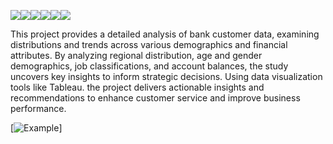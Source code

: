 <img src="https://img.shields.io/badge/Data Speaks-coral"><img src="https://img.shields.io/badge/Build_With-Tableau-magenta"><img src="https://img.shields.io/badge/Data Analysis-darkblue"><img src="https://img.shields.io/badge/Dashboard-gold"><img src="https://img.shields.io/badge/Data Cleaning-beige"><img src="https://img.shields.io/badge/Big Data-purple">


This project provides a detailed analysis of bank customer data, examining distributions and trends across various demographics and financial attributes. By analyzing regional distribution, age and gender demographics, job classifications, and account balances, the study uncovers key insights to inform strategic decisions. Using data visualization tools like Tableau. the project delivers actionable insights and recommendations to enhance customer service and improve business performance.


[![Example](https://i.imgur.com/wt5bZHC.png)]

